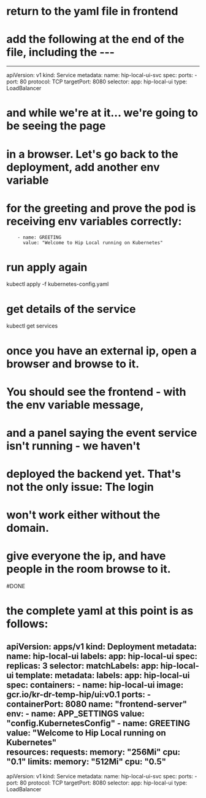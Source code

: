 # return to the yaml file in frontend

# add the following at the end of the file, including the ---

---

apiVersion: v1
kind: Service
metadata: 
  name: hip-local-ui-svc
spec: 
  ports: 
     -  port: 80
        protocol: TCP
        targetPort: 8080
  selector: 
    app: hip-local-ui
  type: LoadBalancer

# and while we're at it... we're going to be seeing the page
# in a browser.  Let's go back to the deployment, add another env variable 
# for the greeting and prove the pod is receiving env variables correctly:

        - name: GREETING
          value: "Welcome to Hip Local running on Kubernetes"   

# run apply again

kubectl apply -f kubernetes-config.yaml

# get details of the service

kubectl get services

# once you have an external ip, open a browser and browse to it.

# You should see the frontend - with the env variable message, 
# and a panel saying the event service isn't running - we haven't
# deployed the backend yet. That's not the only issue: The login 
# won't work either without the domain.

# give everyone the ip, and have people in the room browse to it.

#DONE


# the complete yaml at this point is as follows:

apiVersion: apps/v1
kind: Deployment
metadata:
  name: hip-local-ui
  labels:
    app: hip-local-ui
spec:
  replicas: 3
  selector:
    matchLabels:
      app: hip-local-ui
  template:
    metadata:
      labels:
        app: hip-local-ui
    spec:
      containers:
      - name: hip-local-ui
        image: gcr.io/kr-dr-temp-hip/ui:v0.1
        ports:
        - containerPort: 8080
          name: "frontend-server"
        env:
        - name: APP_SETTINGS
          value: "config.KubernetesConfig"
        - name: GREETING
          value: "Welcome to Hip Local running on Kubernetes"             
        resources:
          requests:
            memory: "256Mi"
            cpu: "0.1"
          limits:
            memory: "512Mi"
            cpu: "0.5"
---

apiVersion: v1
kind: Service
metadata: 
  name: hip-local-ui-svc
spec: 
  ports: 
     -  port: 80
        protocol: TCP
        targetPort: 8080
  selector: 
    app: hip-local-ui
  type: LoadBalancer